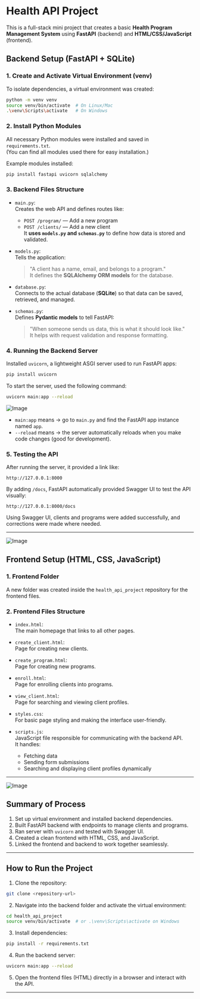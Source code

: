 # Health API Project

This is a full-stack mini project that creates a basic **Health Program Management System** using **FastAPI** (backend) and **HTML/CSS/JavaScript** (frontend).

## Backend Setup (FastAPI + SQLite)

### 1. Create and Activate Virtual Environment (venv)
To isolate dependencies, a virtual environment was created:
```bash
python -m venv venv
source venv/bin/activate  # On Linux/Mac
.\venv\Scripts\activate   # On Windows
```

### 2. Install Python Modules
All necessary Python modules were installed and saved in `requirements.txt`.  
(You can find all modules used there for easy installation.)

Example modules installed:
```bash
pip install fastapi uvicorn sqlalchemy
```

### 3. Backend Files Structure
- `main.py`:  
  Creates the web API and defines routes like:
  - `POST /program/` — Add a new program
  - `POST /clients/` — Add a new client  
  It **uses `models.py` and `schemas.py`** to define how data is stored and validated.

- `models.py`:  
  Tells the application:  
  > "A client has a name, email, and belongs to a program."  
  It defines the **SQLAlchemy ORM models** for the database.

- `database.py`:  
  Connects to the actual database (**SQLite**) so that data can be saved, retrieved, and managed.

- `schemas.py`:  
  Defines **Pydantic models** to tell FastAPI:  
  > "When someone sends us data, this is what it should look like."  
  It helps with request validation and response formatting.

### 4. Running the Backend Server

Installed `uvicorn`, a lightweight ASGI server used to run FastAPI apps:
```bash
pip install uvicorn
```

To start the server, used the following command:
```bash
uvicorn main:app --reload
```
![Image](https://github.com/user-attachments/assets/e9150d05-c862-40b0-a720-f04c5397048c)
- `main:app` means → go to `main.py` and find the FastAPI app instance named `app`.
- `--reload` means → the server automatically reloads when you make code changes (good for development).

### 5. Testing the API

After running the server, it provided a link like:
```
http://127.0.0.1:8000
```

By adding `/docs`, FastAPI automatically provided Swagger UI to test the API visually:
```
http://127.0.0.1:8000/docs
```

Using Swagger UI, clients and programs were added successfully, and corrections were made where needed.

---
![Image](https://github.com/user-attachments/assets/f77e931a-1e43-453a-a37a-3dfde9b8fe0e)

## Frontend Setup (HTML, CSS, JavaScript)

### 1. Frontend Folder
A new folder was created inside the `health_api_project` repository for the frontend files.

### 2. Frontend Files Structure

- `index.html`:  
  The main homepage that links to all other pages.

- `create_client.html`:  
  Page for creating new clients.

- `create_program.html`:  
  Page for creating new programs.

- `enroll.html`:  
  Page for enrolling clients into programs.

- `view_client.html`:  
  Page for searching and viewing client profiles.

- `styles.css`:  
  For basic page styling and making the interface user-friendly.

- `scripts.js`:  
  JavaScript file responsible for communicating with the backend API.  
  It handles:
  - Fetching data
  - Sending form submissions
  - Searching and displaying client profiles dynamically

---
![Image](https://github.com/user-attachments/assets/2b31e231-0ec0-45f3-a4e4-f331dde4a619)

## Summary of Process

1. Set up virtual environment and installed backend dependencies.  
2. Built FastAPI backend with endpoints to manage clients and programs.  
3. Ran server with `uvicorn` and tested with Swagger UI.  
4. Created a clean frontend with HTML, CSS, and JavaScript.  
5. Linked the frontend and backend to work together seamlessly.

---

## How to Run the Project

1. Clone the repository:
```bash
git clone <repository-url>
```

2. Navigate into the backend folder and activate the virtual environment:
```bash
cd health_api_project
source venv/bin/activate  # or .\venv\Scripts\activate on Windows
```

3. Install dependencies:
```bash
pip install -r requirements.txt
```

4. Run the backend server:
```bash
uvicorn main:app --reload
```

5. Open the frontend files (HTML) directly in a browser and interact with the API.

---

















